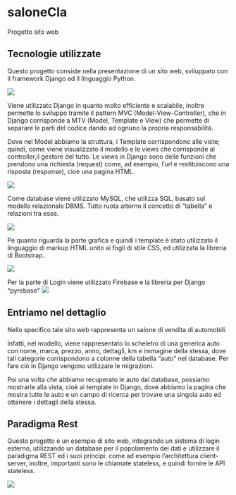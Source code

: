 # saloneCla
Progetto sito web 

## Tecnologie utilizzate
Questo progetto consiste nella presentazione di un sito web, 
sviluppato con il framework Django ed il linguaggio Python. 

<img src="https://www.amplysoft.com/chmod777/knowledge/image/images/python-django.png" >

Viene utilizzato Django in quanto molto efficiente e scalabile, 
inoltre permette lo sviluppo tramite il pattern MVC (Model-View-Controller),
che in Django corrisponde a MTV (Model, Template e View) 
che permette di separare le parti del codice dando ad ognuno la propria responsabilità. 


Dove nel Model abbiamo la struttura, i Template corrispondono alle viste; 
quindi, come viene visualizzato il modello e le views che corrisponde al controller,il gestore del tutto. 
Le views in Django sono delle funzioni che prendono una richiesta (request) come, ad esempio, 
l’url e restituiscono una risposta (response), cioè una pagina HTML.

<img src= "https://mdn.mozillademos.org/files/13931/basic-django.png">

Come database viene utilizzato MySQL, che utilizza SQL, basato sul modello relazionale DBMS. Tutto ruota attorno il concetto di “tabella” e relazioni tra esse. 

<img src = "https://encrypted-tbn0.gstatic.com/images?q=tbn:ANd9GcQOsEvPZ-B34DZ5UJkkjlJYYsX890Gys6RGvhIl66zKupXKD_opmmLGhlgJhRMW3cJoaHY&usqp=CAU">

Pe quanto riguarda la parte grafica e quindi i template è stato utilizzato il linguaggio di markup HTML unito ai fogli di stile CSS, ed utilizzata la libreria di Bootstrap.

<img src= "https://techblog.sdstudio.top/wp-content/uploads/2021/12/f3bf3aeda8c8f3ac0cb73172195a9ee4-1-750x350.png">
     
Per la parte di Login viene utilizzato Firebase e la libreria per Django “pyrebase"
<img src= "https://upload.wikimedia.org/wikipedia/commons/b/bd/Firebase_Logo.png">

## Entriamo nel dettaglio  
Nello specifico tale sito web rappresenta un salone di vendita di automobili. 

Infatti, nel modello, viene rappresentato lo scheletro di una generica auto con nome, marca, prezzo, anno, dettagli, 
km e immagine della stessa, 
dove tali categorie corrispondono a colonne della tabella “auto” nel database.
Per fare ciò in Django vengono utilizzate le migrazioni.
     
Poi una volta che abbiamo recuperato le auto dal database, 
possiamo mostrarle alla vista, cioè ai template in Django, 
dove abbiamo la pagina che mostra tutte le auto e un campo 
di ricerca per trovare una singola auto ed ottenere i dettagli della stessa. 
## Paradigma Rest     
Questo progetto è un esempio di sito web, 
integrando un sistema di login esterno,
utilizzando un database per il popolamento dei dati 
e utilizzare il paradigma REST ed i suoi principi: 
come ad esempio l’architettura client-server, inoltre, 
importanti sono le chiamate stateless, 
e quindi fornire le API stateless.

<img src= "https://www.rlogical.com/wp-content/uploads/2021/08/rest-api-model.png">

